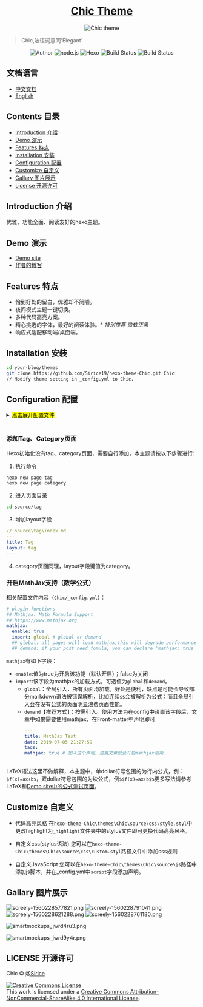 <h1 align="center"><a href="https://github.com/Sirice19/hexo-theme-Chic" target="_blank">Chic Theme</a></h1>

<p align="center">
<img src="https://i.loli.net/2019/06/12/5d006bd289aa325037.png" alt="Chic theme">
</p>

> Chic,法语词意同'Elegant'

<p align="center">
<img alt="Author" src="https://img.shields.io/badge/Author-Sirice-blue.svg"/>
<img alt="node.js" src="https://img.shields.io/badge/node.js-6.0%2B-43853d.svg?style=flat-square"/>
<img alt="Hexo" src="https://img.shields.io/badge/hexo-3.0+-0e83cd.svg?style=flat-square"/>
<img alt="Build Status" src="https://img.shields.io/badge/device-responsive-orange.svg"/>
<img alt="Build Status" src="https://img.shields.io/travis/viosey/hexo-theme-material.svg?style=flat-square"/>
</p>

## 文档语言

- [中文文档](README-CN.md)
- [English](README.md)

## Contents 目录
- [Introduction 介绍](#introduction-介绍)
- [Demo 演示](#demo-演示)
- [Features 特点](#features-特点)
- [Installation 安装](#installation-安装)
- [Configuration 配置](#configuration-配置)
- [Customize 自定义](#customize-自定义)
- [Gallary 图片展示](#gallary-图片展示)
- [License 开源许可](#license-开源许可)


## Introduction 介绍

优雅、功能全面、阅读友好的hexo主题。

## Demo 演示
- [Demo site](https://sirice19.github.io/hexo-theme-Chic)
- [作者的博客](https://sirice19.github.io/)

## Features 特点
- 恰到好处的留白，优雅却不简陋。
- 夜间模式主题一键切换。
- 多种代码高亮方案。
- 精心挑选的字体，最好的阅读体验。\* *特别推荐 微软正黑*
- 响应式适配移动端/桌面端。

## Installation 安装

```bash
cd your-blog/themes
git clone https://github.com/Sirice19/hexo-theme-Chic.git Chic
// Modify theme setting in _config.yml to Chic.
```

## Configuration 配置
<details>
<summary><mark>点击展开配置文件</mark></summary>

```yaml
# html lang
language: en

# Header
navname: Bentham's Blog

# navigatior items
nav:
  Posts: /archives
  Categories: /category
  Tags: /tag
  About: /about

# favicon
favicon: /favicon.ico

# Profile
nickname: Jeremy Bentham

### this variable is MarkDown form.
description: Lorem ipsum dolor sit amet, **consectetur adipiscing elit.** <br>Fusce eget urna vitae velit *eleifend interdum at ac* nisi.
avatar: /image/avatar.jpeg

# main menu navigation
## links key words should not be changed.
## Complete url after key words.
## Unused key can be commented out.
links:
  Blog: /
#  Category:
#  Tags:
#  Link:
#  Resume:
#  Publish:
#  Trophy:
#  Gallary:
#  RSS:
#  AliPay:
  ZhiHu: https://www.zhihu.com/people/sirice
#  LinkedIn:
#  FaceBook:
#  Twitter:
#  Skype:
#  CodeSandBox:
#  CodePen:
#  Sketch:
#  Gitlab:
#  Dribble:
  Instagram:
  Reddit:
#  YouTube:
#  QQ:
#  Weibo:
#  WeChat:
  Github: https://github.com/Sirice19

# how links show: you have 2 choice--text or icon.
links_text_enable: false
links_icon_enable: true

# Post page
## Post_meta
post_meta_enable: true

post_author_enable: true
post_date_enable: true
post_category_enable: true
## Post copyright
post_copyright_enable: true

post_copyright_author_enable: true
post_copyright_permalink_enable: true
post_copyright_license_enable: true
post_copyright_license_text: Copyright (c) 2019 <a href="http://creativecommons.org/licenses/by-nc/4.0/">CC-BY-NC-4.0</a> LICENSE
post_copyright_slogan_enable: true
post_copyright_slogan_text: Do you believe in <strong>DESTINY<strong>?
## toc
post_toc_enable: true

# Page
page_title_enable: true

# Date / Time format
## Hexo uses Moment.js to parse and display date
## You can customize the date format as defined in
## http://momentjs.com/docs/#/displaying/format/
date_format: MMMM D, YYYY
time_format: H:mm:ss

# stylesheets loaded in the <head>
stylesheets:
  - /css/style.css

# scripts loaded in the end of the body
scripts:
  - /js/script.js


# plugin functions
## Mathjax: Math Formula Support
## https://www.mathjax.org
mathjax:
  enable: true
  import: global # global or demand
  ## global: all pages will load mathjax,this will degrade performance and some grammers may be parsed wrong.
  ## demand: Recommend option,if your post need fomula, you can declare 'mathjax: true' in Front-matter
```
</details>
<br>

### 添加Tag、Category页面
Hexo初始化没有tag、category页面，需要自行添加，本主题请按以下步骤进行:<br>

1. 执行命令
```bash
hexo new page tag
hexo new page category
```
2. 进入页面目录
```bash
cd source/tag
```
3. 增加layout字段
```yaml
// source\tag\index.md
---
title: Tag
layout: tag
---
```
4. category页面同理，layout字段键值为category。 <br>

### 开启MathJax支持（数学公式）

相关配置文件内容（`Chic/_config.yml`）：
```yaml
# plugin functions
## Mathjax: Math Formula Support
## https://www.mathjax.org
mathjax:
  enable: true
  import: global # global or demand
  ## global: all pages will load mathjax,this will degrade performance and some grammers may be parsed wrong.
  ## demand: if your post need fomula, you can declare 'mathjax: true' in Front-matter
```
`mathjax`有如下字段：
- `enable`:值为true为开启该功能（默认开启）；false为关闭
- `import`:该字段为mathjax的加载方式，可选值为`global`和`demand`。
  - `global`：全局引入，所有页面均加载。好处是便利，缺点是可能会导致部分markdown语法被错误解析，比如连续`$$`会被解析为公式；而且全局引入会在没有公式的页面明显浪费页面性能。
  - `demand`【推荐方式】：按需引入。使用方法为在config中设置该字段后，文章中如果需要使用mathjax，在Front-matter中声明即可
    ```yaml
    ---
    title: MathJax Test
    date: 2019-07-05 21:27:59
    tags:
    mathjax: true # 加入这个声明，这篇文章就会开启mathjax渲染
    ---
    ```
LaTeX语法这里不做解释，本主题中，单dollar符号包围的为行内公式，例：`$f(x)=ax+b$`，双dollar符号包围的为块公式，例`$$f(x)=ax+b$$`更多写法请参考LaTeX和[Demo site中的公式测试页面](https://sirice19.github.io/hexo-theme-Chic/2019/07/05/MathJax_test/)。



## Customize 自定义
- 代码高亮风格 在`hexo-theme-Chic\themes\Chic\source\css\style.styl`中更改highlight为`_highlight`文件夹中的stylus文件即可更换代码高亮风格。

- 自定义css(stylus语法) 您可以在`hexo-theme-Chic\themes\Chic\source\css\custom.styl`路径文件中添加css规则

- 自定义JavaScript 您可以在`hexo-theme-Chic\themes\Chic\source\js`路径中添加js脚本，并在_config.yml中`script`字段添加声明。

## Gallary 图片展示
![screely-1560228577821.png](https://i.loli.net/2019/06/12/5d00a0850285252790.png)
![screely-1560228791041.png](https://i.loli.net/2019/06/12/5d00a0856063661133.png)
![screely-1560228621288.png](https://i.loli.net/2019/06/12/5d00a084e29cd40271.png)
![screely-1560228761180.png](https://i.loli.net/2019/06/12/5d00a0855d28072392.png)

![smartmockups_jwrd4ru3.png](https://i.loli.net/2019/06/12/5d00a085d115d16700.png)

![smartmockups_jwrd9y4r.png](https://i.loli.net/2019/06/12/5d00a085ec26284832.png)

## LICENSE 开源许可
Chic © [@Sirice](https://github.com/Sirice19)

<a rel="license" href="http://creativecommons.org/licenses/by-nc-sa/4.0/"><img alt="Creative Commons License" style="border-width:0" src="https://i.creativecommons.org/l/by-nc-sa/4.0/88x31.png" /></a><br />This work is licensed under a <a rel="license" href="http://creativecommons.org/licenses/by-nc-sa/4.0/">Creative Commons Attribution-NonCommercial-ShareAlike 4.0 International License</a>.
